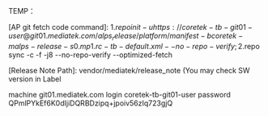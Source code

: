 TEMP：

[Release tag]: t-alps-release-s0.mp1.rc-tb-V14.203

[Customer Name]: CORETEK

[SW Version]: alps-mp-s0.mp1.rc-V14.203

[AP git fetch code command]: 1.$repo init -u https://coretek-tb-git01-user@git01.mediatek.com/alps_release/platform/manifest -b coretek -m alps-release-s0.mp1.rc-tb-default.xml --no-repo-verify;2.$repo sync -c -f -j8 --no-repo-verify --optimized-fetch

[Release Note Path]: vendor/mediatek/release_note (You may check SW version in Label

machine git01.mediatek.com login coretek-tb-git01-user password QPmlPYkEf6K0dIjiDQRBDzipq+jpoiv56zIq723gjQ